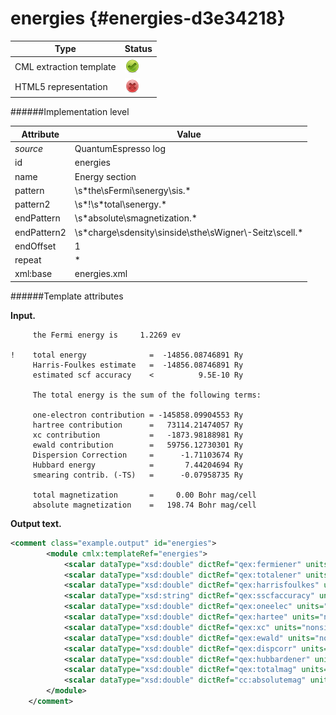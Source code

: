 # energies {#energies-d3e34218}


| Type                                                                                                                                                | Status                                                                                                                                              |
|----|----|
| CML extraction template                                                                                                                             | ![](/imgs/Total.png)                                                                                                                                |
| HTML5 representation                                                                                                                                | ![](/imgs/None.png)                                                                                                                                 |

######Implementation level

| Attribute                                                                                                                                           | Value                                                                                                                                               |
|----|----|
| *source*                                                                                                                                            | QuantumEspresso log                                                                                                                                 |
| id                                                                                                                                                  | energies                                                                                                                                            |
| name                                                                                                                                                | Energy section                                                                                                                                      |
| pattern                                                                                                                                             | \\s\*the\\sFermi\\senergy\\sis.\*                                                                                                                   |
| pattern2                                                                                                                                            | \\s\*!\\s\*total\\senergy.\*                                                                                                                        |
| endPattern                                                                                                                                          | \\s\*absolute\\smagnetization.\*                                                                                                                    |
| endPattern2                                                                                                                                         | \\s\*charge\\sdensity\\sinside\\sthe\\sWigner\\-Seitz\\scell.\*                                                                                     |
| endOffset                                                                                                                                           | 1                                                                                                                                                   |
| repeat                                                                                                                                              | \*                                                                                                                                                  |
| xml:base                                                                                                                                            | energies.xml                                                                                                                                        |

######Template attributes

**Input.**

         the Fermi energy is     1.2269 ev

    !    total energy              =  -14856.08746891 Ry
         Harris-Foulkes estimate   =  -14856.08746891 Ry
         estimated scf accuracy    <          9.5E-10 Ry

         The total energy is the sum of the following terms:

         one-electron contribution = -145858.09904553 Ry
         hartree contribution      =   73114.21474057 Ry
         xc contribution           =   -1873.98188981 Ry
         ewald contribution        =   59756.12730301 Ry
         Dispersion Correction     =      -1.71103674 Ry
         Hubbard energy            =       7.44204694 Ry
         smearing contrib. (-TS)   =      -0.07958735 Ry

         total magnetization       =     0.00 Bohr mag/cell
         absolute magnetization    =   198.74 Bohr mag/cell 
        

**Output text.**

```xml
<comment class="example.output" id="energies">
        <module cmlx:templateRef="energies">
            <scalar dataType="xsd:double" dictRef="qex:fermiener" units="nonsi:electronvolt">1.2269</scalar>
            <scalar dataType="xsd:double" dictRef="qex:totalener" units="nonsi:electronvolt">-202127,440544</scalar>
            <scalar dataType="xsd:double" dictRef="qex:harrisfoulkes" units="nonsi:electronvolt">-202127,440544</scalar>
            <scalar dataType="xsd:string" dictRef="qex:sscfaccuracy" units="nonsi:electronvolt">0,000000</scalar>
            <scalar dataType="xsd:double" dictRef="qex:oneelec" units="nonsi:electronvolt">-1984501,256094</scalar>
            <scalar dataType="xsd:double" dictRef="qex:hartee" units="nonsi:electronvolt">994769,930093</scalar>
            <scalar dataType="xsd:double" dictRef="qex:xc" units="nonsi:electronvolt">-25496,831774</scalar>
            <scalar dataType="xsd:double" dictRef="qex:ewald" units="nonsi:electronvolt">813023,825678</scalar>
            <scalar dataType="xsd:double" dictRef="qex:dispcorr" units="nonsi:electronvolt">-23,279849</scalar>
            <scalar dataType="xsd:double" dictRef="qex:hubbardener" units="nonsi:electronvolt">101,254244</scalar>
            <scalar dataType="xsd:double" dictRef="qex:totalmag" units="bohrmag.cell-1">0.00</scalar>
            <scalar dataType="xsd:double" dictRef="cc:absolutemag" units="bohrmag.cell-1">198.74</scalar>
        </module>
    </comment>
```
